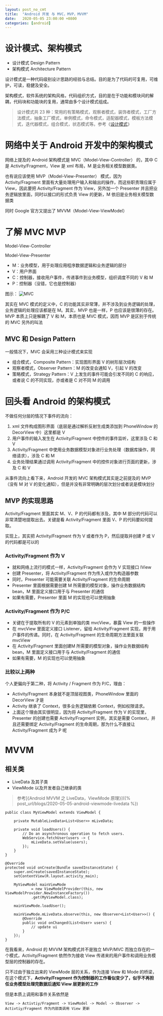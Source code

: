 ```yaml
---
layout: post_no_cmt
title:  "Android 开发 与 MVC，MVP，MVVM"
date:   2020-05-05 23:00:00 +0800
categories: [android]
---
```

# 设计模式、架构模式
- 设计模式 Design Pattern
- 架构模式 Architecture Pattern

设计模式是一种代码级别设计思路的经验与总结。目的是为了代码的可复用，可维护，可读，稳健及安全。

架构模式，软件系统的架构风格，代码组织方式，目的是在于功能和模块间的解耦，代码块和功能块的复用，通常由多个设计模式组成。

> 设计模式共 23 种：常用的有策略模式，观察者模式，装饰者模式，工厂方法模式，抽象工厂模式，单例模式，命令模式，适配器模式，模板方法模式，迭代器模式，组合模式，状态模式等。参考《[设计模式](http://c.biancheng.net/design_pattern/)》

# 网络中关于 Android 开发中的架构模式
网络上提及的 Android 架构模式是 MVC（Model-View-Controller） 的，其中 C 是 Activity/Fragment，View 是 xml 布局，M 是业务相关模型数据类。

也有说应该使用 MVP（Model-View-Presenter） 模式，因为 Activity/Fragment 里面有大量处理用户输入和输出的操作，而这些职责理应属于 View，因此要把 Activity/Fragment 作为 View，另外加一个 Presenter 并且把业务逻辑放里面，同时以接口的形式负责 View 的更新，M 依旧是业务相关模型数据类

同时 Google 官方又提出了 MVVM（Model-View-ViewModel）

# 了解 MVC MVP
Model-View-Controller

Model-View-Presenter

- M：业务模型，用于处理应用程序数据逻辑和业务逻辑的部分
- V：用户界面
- C：控制器，接收用户事件，传递事件到业务模型，组织调度不同的 V 和 M
- P：控制器（没错，它也是控制器）

图示：
![MVC](https://img-blog.csdnimg.cn/20200501125323708.png?x-oss-process=image/watermark,type_ZmFuZ3poZW5naGVpdGk,shadow_10,text_aHR0cHM6Ly9ibG9nLmNzZG4ubmV0L3d5enhrODg4,size_16,color_FFFFFF,t_70)

其实在 MVC 模式的定义中，C 的功能其实非常薄，并不涉及到业务逻辑的处理，业务逻辑的处理应该都是在 M。其实，MVP 也是一样，P 也应该是很薄的存在。MVP 本质上只是解耦了 V 和 M，本质也是 MVC 模式，因而 MVP 是区别于传统的 MVC 另外的叫法

## MVC 和 Design Pattern
一般情况下，MVC 会采用三种设计模式来实现

- 组合模式，Composite Pattern：实现图形界面 V 的树形层次结构
- 观察者模式，Observer Pattern：M 的改变会通知 V，引起 V 的改变
- 策略模式，Strategy Pattern：V 上发生的事件可能会引发不同的 C 的响应，或者说 C 的不同实现，亦或者是 C 对不同 M 的调用

# 回头看 Android 的架构模式

不做任何分层的情况下事件的流向：

1. xml 文件构成图形界面（底层是通过解析反射生成类添加到 PhoneWindow 的 DecorView 中）这里都是 V
2. 用户事件的输入发生在 Activity/Fragment 中控件的事件监听，这里涉及 C 和 V 
3. Activity/Fragment 中使用业务数据模型对象进行业务处理（数据库操作，网络请求），涉及 C 和 M 
4. 业务处理结果通过调用 Activity/Fragment 中的控件对象进行页面的更新，涉及 C 和 V

从事件流向上看下来，Android 开发的 MVC 架构模式其实是之前提及的 MVP（没有 M 对 V 的变化通知），但是并没有非常明确的层次划分或者说是模块划分

## MVP 的实现思路
Activity/Fragment 里面其实 M、V、P 的代码都有涉及，其中 M 部分的代码可以非常清楚地提取出去。关键是看 Activity/Fragment 里面 V、P 的代码要如何提取。

实现上，其实把 Activity/Fragment 作为 V 或者作为 P，然后提取并创建 P 或 V 的代码都是可以的

### Activity/Fragment 作为 V
- 就和网络上流行的模式一样，Activity/Fragment 会作为 V 实现接口 IView
- 创建  Presenter，将 Activity/Fragment 作为传入或作为构造器参数
- 同时，Presenter 可能需要关联 Activity/Fragment  的生命周期
- Presenter 里面根据需要创建 M 所需要的模型对象，操作业务数据结构 bean，M 里面定义接口用于与 Presenter 的通信
- 如果有需要，Presenter 里面 M 的实现也可以使用抽象

### Activity/Fragment 作为 P/C
- 关键在于提取所有的 V 的元素到单独的类 mvcView，暴露 View 的一些操作
- 在 mvcView 里面定义接口 Listener，留给 Activity/Fragment 实现，用于用户事件的传递。同时，在 Activity/Fragment 的生命周期方法里面关联 mvcView
- 在 Activity/Fragment 里面创建M 所需要的模型对象，操作业务数据结构 bean，M 里面定义接口用于与 Activity/Fragment 的通信
- 如果有需要，M 的实现也可以使用抽象

### 比较以上两种
个人更偏向于第二种，将 Activity / Fragment 作为 P/C，理由：

- Activity/Fragment 本身就不是顶层视图类，PhoneWindow 里面的 DecorView 才是
- Activity 继承了 Context，很多业务逻辑依赖 Context，例如权限请求。
- 上面这个理由其实很明显，因为将 Activity/Fragment 作为 V 的实现里，Presenter 的创建也需要 Activity/Fragment 实例，其实是需要 Context，并且还需要绑定 Activity/Fragment 的生命周期，那为什么不直接让 Activity/Fragment 成为 P 呢

# MVVM 
## 相关类

- LiveData 及其子类
- ViewMode 以及开发者自己继承的类

> 参考[《Android MVVM 之 LiveData，ViewMode 原理》]({% post_url/blogs/2020-05-05-android-viewmode-livedata %})

```
public class MyViewModel extends ViewModel {
  
    private MutableLiveData<List<User>> mLiveData;

    private void loadUsers() {
        // Do an asynchronous operation to fetch users.
        WebService.fetchUser(users -> {
            mLiveData.setValue(users);
        });
    }
}

@Override
protected void onCreate(Bundle savedInstanceState) {
    super.onCreate(savedInstanceState);
    setContentView(R.layout.activity_main);
    
    MyViewModel mainViewMode
            = new ViewModelProvider(this, new ViewModelProvider.NewInstanceFactory())
            .get(MyViewModel.class);

    mainViewMode.loadUser();

    mainViewMode.mLiveData.observe(this, new Observer<List<User>>() {
        @Override
        public void onChanged(List<User> users) {
            // update ui
        }
    });
}
```
在我看来，Android 的 MVVM 架构模式并不是独立 MVP/MVC 而独立存在的一个模式，Activity/Fragment 依然作为接收 View 传递来的用户事件和调用业务模型层的控制器的存在。

只不过由于独立出来的 ViewMode 层的关系，作为连接 View 和 Mode 的桥梁，在这个模式下，**Activity/Fragment 作为控制器的工作看似变少了，似乎不再担任业务模型处理完数据后通知 View 层更新的工作**

但是本质上调用和事件关系依然是 
```
View -> Activtiy/Fragment -> ViewModel -> Model -> Observer -> Activtiy/Fragment 作为内部类调用 View 更新
```